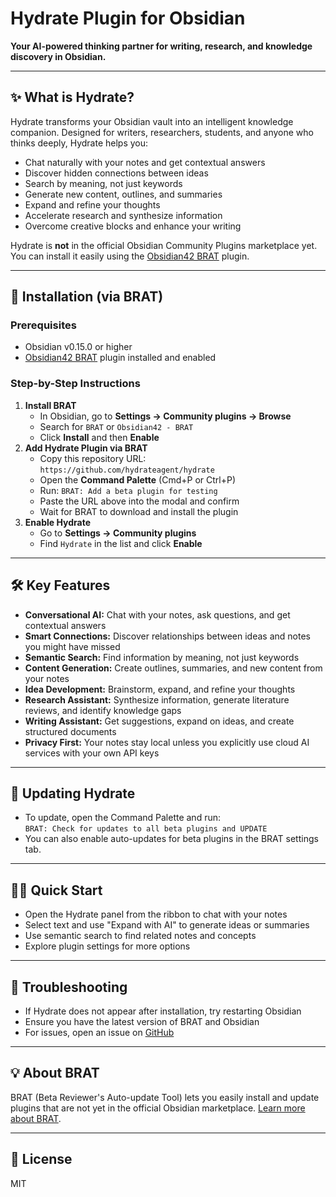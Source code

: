 # Hydrate Plugin for Obsidian

**Your AI-powered thinking partner for writing, research, and knowledge discovery in Obsidian.**

---

## ✨ What is Hydrate?

Hydrate transforms your Obsidian vault into an intelligent knowledge companion. Designed for writers, researchers, students, and anyone who thinks deeply, Hydrate helps you:

-   Chat naturally with your notes and get contextual answers
-   Discover hidden connections between ideas
-   Search by meaning, not just keywords
-   Generate new content, outlines, and summaries
-   Expand and refine your thoughts
-   Accelerate research and synthesize information
-   Overcome creative blocks and enhance your writing

Hydrate is **not** in the official Obsidian Community Plugins marketplace yet. You can install it easily using the [Obsidian42 BRAT](https://github.com/TfTHacker/obsidian42-brat) plugin.

---

## 🚀 Installation (via BRAT)

### Prerequisites

-   Obsidian v0.15.0 or higher
-   [Obsidian42 BRAT](https://github.com/TfTHacker/obsidian42-brat) plugin installed and enabled

### Step-by-Step Instructions

1. **Install BRAT**
    - In Obsidian, go to **Settings → Community plugins → Browse**
    - Search for `BRAT` or `Obsidian42 - BRAT`
    - Click **Install** and then **Enable**
2. **Add Hydrate Plugin via BRAT**
    - Copy this repository URL:  
      `https://github.com/hydrateagent/hydrate`
    - Open the **Command Palette** (Cmd+P or Ctrl+P)
    - Run: `BRAT: Add a beta plugin for testing`
    - Paste the URL above into the modal and confirm
    - Wait for BRAT to download and install the plugin
3. **Enable Hydrate**
    - Go to **Settings → Community plugins**
    - Find `Hydrate` in the list and click **Enable**

---

## 🛠 Key Features

-   **Conversational AI:** Chat with your notes, ask questions, and get contextual answers
-   **Smart Connections:** Discover relationships between ideas and notes you might have missed
-   **Semantic Search:** Find information by meaning, not just keywords
-   **Content Generation:** Create outlines, summaries, and new content from your notes
-   **Idea Development:** Brainstorm, expand, and refine your thoughts
-   **Research Assistant:** Synthesize information, generate literature reviews, and identify knowledge gaps
-   **Writing Assistant:** Get suggestions, expand on ideas, and create structured documents
-   **Privacy First:** Your notes stay local unless you explicitly use cloud AI services with your own API keys

---

## 🔄 Updating Hydrate

-   To update, open the Command Palette and run:  
    `BRAT: Check for updates to all beta plugins and UPDATE`
-   You can also enable auto-updates for beta plugins in the BRAT settings tab.

---

## 🧑‍💻 Quick Start

-   Open the Hydrate panel from the ribbon to chat with your notes
-   Select text and use "Expand with AI" to generate ideas or summaries
-   Use semantic search to find related notes and concepts
-   Explore plugin settings for more options

---

## 🧩 Troubleshooting

-   If Hydrate does not appear after installation, try restarting Obsidian
-   Ensure you have the latest version of BRAT and Obsidian
-   For issues, open an issue on [GitHub](https://github.com/hydrateagent/hydrate/issues)

---

## 💡 About BRAT

BRAT (Beta Reviewer's Auto-update Tool) lets you easily install and update plugins that are not yet in the official Obsidian marketplace. [Learn more about BRAT](https://tfthacker.com/BRAT).

---

## 📝 License

MIT
